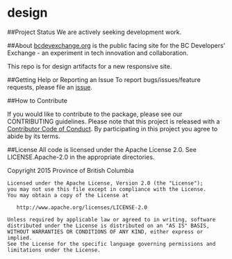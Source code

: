 # design

##Project Status
We are actively seeking development work. 

##About
[bcdevexchange.org](https://bcdevexchange.org/) is the public facing site for the BC Developers' Exchange - an experiment in tech innovation and collaboration.

This repo is for design artifacts for a new responsive site. 

##Getting Help or Reporting an Issue
To report bugs/issues/feature requests, please file an [issue](https://github.com/BCDevExchange/design/issues).

##How to Contribute

If you would like to contribute to the package, please see our CONTRIBUTING guidelines. Please note that this project is released with a [Contributor Code of Conduct](https://github.com/BCDevExchange/design/blob/master/CODE-OF-CONDUCT.md). By participating in this project you agree to abide by its terms.

##License
All code is licensed under the Apache License 2.0. See LICENSE.Apache-2.0 in the appropriate directories.

  Copyright 2015 Province of British Columbia

    Licensed under the Apache License, Version 2.0 (the "License");
    you may not use this file except in compliance with the License.
    You may obtain a copy of the License at 

       http://www.apache.org/licenses/LICENSE-2.0

    Unless required by applicable law or agreed to in writing, software
    distributed under the License is distributed on an "AS IS" BASIS,
    WITHOUT WARRANTIES OR CONDITIONS OF ANY KIND, either express or implied.
    See the License for the specific language governing permissions and
    limitations under the License.
